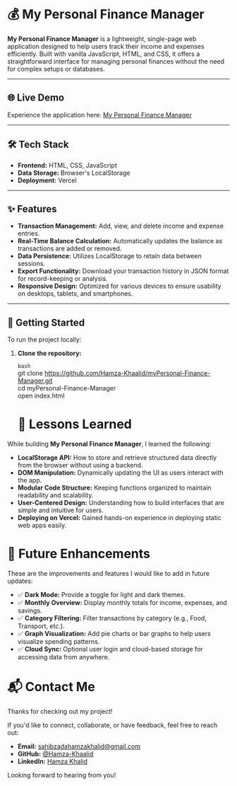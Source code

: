 # 💰 My Personal Finance Manager

**My Personal Finance Manager** is a lightweight, single-page web application designed to help users track their income and expenses efficiently. Built with vanilla JavaScript, HTML, and CSS, it offers a straightforward interface for managing personal finances without the need for complex setups or databases.

---

## 🌐 Live Demo

Experience the application here: [My Personal Finance Manager](https://mypersonal-finance-manager.vercel.app/)

---

## 🛠️ Tech Stack

- **Frontend:** HTML, CSS, JavaScript
- **Data Storage:** Browser's LocalStorage
- **Deployment:** Vercel

---

## ✨ Features

- **Transaction Management:** Add, view, and delete income and expense entries.
- **Real-Time Balance Calculation:** Automatically updates the balance as transactions are added or removed.
- **Data Persistence:** Utilizes LocalStorage to retain data between sessions.
- **Export Functionality:** Download your transaction history in JSON format for record-keeping or analysis.
- **Responsive Design:** Optimized for various devices to ensure usability on desktops, tablets, and smartphones.

---

## 🚀 Getting Started

To run the project locally:

1. **Clone the repository:**

   ```bash``` <br>
   git clone https://github.com/Hamza-Khaalid/myPersonal-Finance-Manager.git <br>
   cd myPersonal-Finance-Manager <br>
   open index.html <br>

   # 📘 Lessons Learned

While building **My Personal Finance Manager**, I learned the following:

- **LocalStorage API:** How to store and retrieve structured data directly from the browser without using a backend.
- **DOM Manipulation:** Dynamically updating the UI as users interact with the app.
- **Modular Code Structure:** Keeping functions organized to maintain readability and scalability.
- **User-Centered Design:** Understanding how to build interfaces that are simple and intuitive for users.
- **Deploying on Vercel:** Gained hands-on experience in deploying static web apps easily.


# 🔧 Future Enhancements

These are the improvements and features I would like to add in future updates:

- ✅ **Dark Mode:** Provide a toggle for light and dark themes.
- ✅ **Monthly Overview:** Display monthly totals for income, expenses, and savings.
- ✅ **Category Filtering:** Filter transactions by category (e.g., Food, Transport, etc.).
- ✅ **Graph Visualization:** Add pie charts or bar graphs to help users visualize spending patterns.
- ✅ **Cloud Sync:** Optional user login and cloud-based storage for accessing data from anywhere.


# 📬 Contact Me

Thanks for checking out my project!

If you'd like to connect, collaborate, or have feedback, feel free to reach out:

- **Email:** [sahibzadahamzakhalid@gmail.com](mailto:sahibzadahamzakhalid@gmail.com)
- **GitHub:** [@Hamza-Khaalid](https://github.com/Hamza-Khaalid)
- **LinkedIn:** [Hamza Khalid](https://www.linkedin.com/in/hamza-khalid-05b657297/)

Looking forward to hearing from you!

